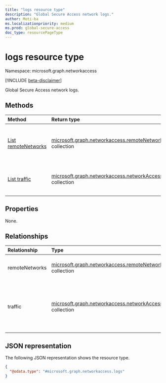 ```yaml
---
title: "logs resource type"
description: "Global Secure Access network logs."
author: Moti-ba
ms.localizationpriority: medium
ms.prod: global-secure-access
doc_type: resourcePageType
---
```


# logs resource type

Namespace: microsoft.graph.networkaccess

[!INCLUDE [beta-disclaimer](../../includes/beta-disclaimer.md)]

Global Secure Access network logs.

## Methods
|Method|Return type|Description|
|:---|:---|:---|
|[List remoteNetworks](../api/networkaccess-remotenetworkhealthstatusevent-list.md)|[microsoft.graph.networkaccess.remoteNetworkHealthEvent](../resources/networkaccess-remotenetworkhealthevent.md) collection|Get a collection of remote network health events.|
|[List traffic](../api/networkaccess-logs-list-traffic.md)|[microsoft.graph.networkaccess.networkAccessTraffic](../resources/networkaccess-networkaccesstraffic.md) collection|Get the network access traffic events.|

## Properties
None.

## Relationships
|Relationship|Type|Description|
|:---|:---|:---|
|remoteNetworks|[microsoft.graph.networkaccess.remoteNetworkHealthEvent](../resources/networkaccess-remotenetworkhealthevent.md) collection|A collection of remote network health events.|
|traffic|[microsoft.graph.networkaccess.networkAccessTraffic](../resources/networkaccess-networkaccesstraffic.md) collection|A network access traffic log entry that contains comprehensive information about network traffic events.|

## JSON representation
The following JSON representation shows the resource type.
<!-- {
  "blockType": "resource",
  "keyProperty": "id",
  "@odata.type": "microsoft.graph.networkaccess.logs",
  "openType": false
}
-->
``` json
{
  "@odata.type": "#microsoft.graph.networkaccess.logs"
}
```

